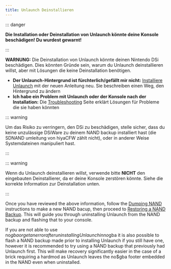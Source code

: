 ```yaml
---
title: Unlaunch Deinstallieren
---
```


::: danger

**Die Installation oder Deinstallation von Unlaunch könnte deine Konsole beschädigen! Du wurdest gewarnt!**

:::

**WARNUNG:** Die Deinstallation von Unlaunch könnte deinen Nintendo DSi beschädigen. Dies könnten Gründe sein, warum du Unlaunch deinstallieren willst, aber mit Lösungen die keine Deinstallation benötigen.

- **Der Unlaunch-Hintergrund ist fürchterlich/gefällt mir nicht:** [Installiere Unlaunch](installing-unlaunch.html) mit der neuen Anleitung neu. Sie beschreiben einen Weg, den Hintergrund zu ändern
- **Ich habe ein Problem mit Unlaunch oder der Konsole nach der Installation:** Die [Troubleshooting](troubleshooting.html#unlaunch) Seite erklärt Lösungen für Probleme die sie haben könnten

::: warning

Um das Risiko zu verringern, den DSi zu beschädigen, stelle sicher, dass du keine unzulässige DSiWare zu deinem NAND backup installiert hast (die SDNAND umleitung von hiyaCFW zählt nicht), oder in anderer Weise Systemdateinen manipuliert hast.

:::

::: warning

Wenn du Unlaunch deinstallieren willst, verwende bitte **NICHT** den eingebauten Deinstallierer, da er deine Konsole zerstören könnte. Siehe die korrekte Information zur Deinstallation unten.

:::

Once you have reviewed the above information, follow the [Dumping NAND](dumping-nand.html) instructions to make a new NAND bacup, then proceed to [Restoring a NAND Backup](restoring-nand.html). This will guide you through uninstalling Unlaunch from the NAND backup and flashing that to your console.

If you are not able to use no$gba or get an error after uninstalling Unlaunch in no$gba it is also possible to flash a NAND backup made prior to installing Unlaunch if you still have one, however it is recommended to try using a NAND backup that previously had Unlaunch first. This will make recovery significantly easier in the case of a brick requiring a hardmod as Unlaunch leaves the no$gba footer embedded in the NAND even when uninstalled.
